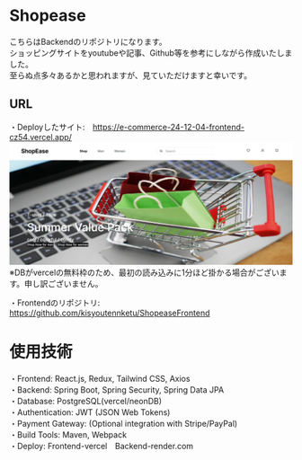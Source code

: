 # Shopease
こちらはBackendのリポジトリになります。  
ショッピングサイトをyoutubeや記事、Github等を参考にしながら作成いたしました。  
至らぬ点多々あるかと思われますが、見ていただけますと幸いです。 
## URL
・Deployしたサイト:　https://e-commerce-24-12-04-frontend-cz54.vercel.app/  
![Test Image 6](https://github.com/kisyoutennketu/ShopeaseFrontend/blob/main/src/assets/img/ECsite-top.jpg)   
※DBがvercelの無料枠のため、最初の読み込みに1分ほど掛かる場合がございます。申し訳ございません。  
  
・Frontendのリポジトリ:　https://github.com/kisyoutennketu/ShopeaseFrontend
# 使用技術
・Frontend: React.js, Redux, Tailwind CSS, Axios  
・Backend: Spring Boot, Spring Security, Spring Data JPA  
・Database: PostgreSQL(vercel/neonDB)  
・Authentication: JWT (JSON Web Tokens)  
・Payment Gateway: (Optional integration with Stripe/PayPal)  
・Build Tools: Maven, Webpack  
・Deploy: Frontend-vercel　Backend-render.com
